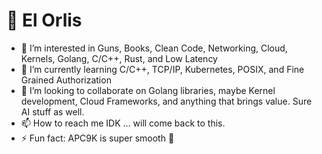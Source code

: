 # 🫡 El Orlis
- 👀 I’m interested in Guns, Books, Clean Code, Networking, Cloud, Kernels, Golang, C/C++, Rust, and Low Latency 
- 🌱 I’m currently learning C/C++, TCP/IP, Kubernetes, POSIX, and Fine Grained Authorization 
- 💞️ I’m looking to collaborate on Golang libraries, maybe Kernel development, Cloud Frameworks, and anything that brings value. Sure AI stuff as well.
- 📫 How to reach me IDK ... will come back to this.
- ⚡ Fun fact: APC9K is super smooth 🔫 

<!---
ElOrlis/ElOrlis is a ✨ special ✨ repository because its `README.md` (this file) appears on your GitHub profile.
You can click the Preview link to take a look at your changes.
--->
